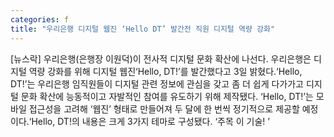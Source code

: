 ```yaml
---
categories: f
title: "우리은행 디지털 웹진 ‘Hello DT’ 발간전 직원 디지털 역량 강화"
---
```

[뉴스락] 우리은행(은행장 이원덕)이 전사적 디지털 문화 확산에 나선다. 우리은행은 디지털 역량 강화를 위해 디지털 웹진‘Hello, DT!’를 발간했다고 3일 밝혔다.‘Hello, DT!’는 우리은행 임직원들이 디지털 관련 정보에 관심을 갖고 좀 더 쉽게 다가가고 디지털 문화 확산에 능동적이고 자발적인 참여를 유도하기 위해 제작됐다. ‘Hello, DT!’는 모바일 접근성을 고려해 ‘웹진’ 형태로 만들어져 두 달에 한 번씩 정기적으로 제공할 예정이다.‘Hello, DT!의 내용은 크게 3가지 테마로 구성됐다. ‘주목 이 기술! ’